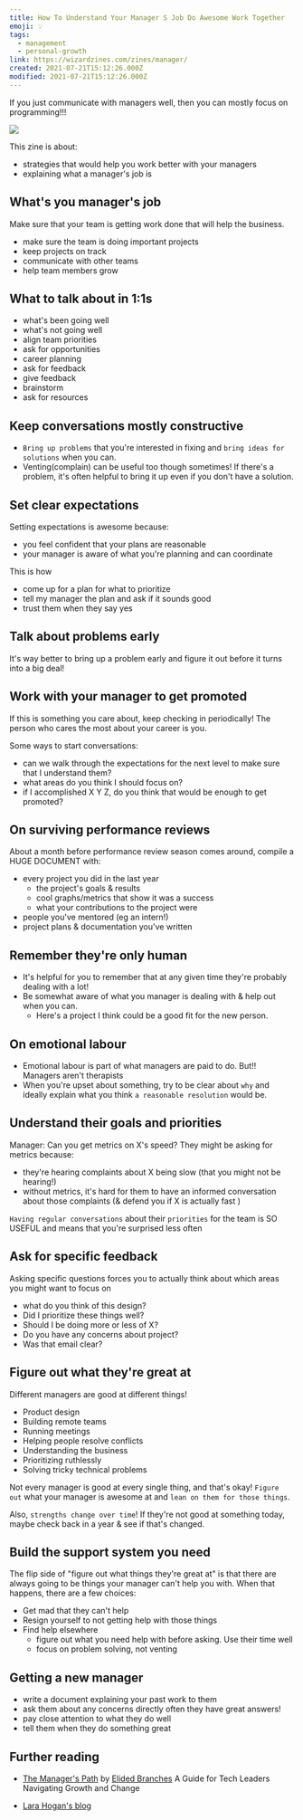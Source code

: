 ```yaml
---
title: How To Understand Your Manager S Job Do Awesome Work Together
emoji: 💡
tags:
  - management
  - personal-growth
link: https://wizardzines.com/zines/manager/
created: 2021-07-21T15:12:26.000Z
modified: 2021-07-21T15:12:26.000Z
---
```


If you just communicate with managers well, then you can mostly focus on programming!!!

![](https://wizardzines.com/zines/manager/toc_hubff43cd807740add18b692a68a0c4e27_207230_800x0_resize_box_2.png)

This zine is about:

- strategies that would help you work better with your managers
- explaining what a manager's job is

## What's you manager's job

Make sure that your team is getting work done that will help the business.

- make sure the team is doing important projects
- keep projects on track
- communicate with other teams
- help team members grow

## What to talk about in 1:1s

- what's been going well
- what's not going well
- align team priorities
- ask for opportunities
- career planning
- ask for feedback
- give feedback
- brainstorm
- ask for resources

## Keep conversations mostly constructive

- `Bring up problems` that you're interested in fixing and `bring ideas for solutions` when you can.
- Venting(complain) can be useful too though sometimes! If there's a problem, it's often helpful to bring it up even if you don't have a solution.

## Set clear expectations

Setting expectations is awesome because:

- you feel confident that your plans are reasonable
- your manager is aware of what you're planning and can
  coordinate

This is how

- come up for a plan for what to prioritize
- tell my manager the plan and ask if it sounds good
- trust them when they say yes

## Talk about problems early

It's way better to bring up a problem early and figure it out before it turns into a big deal!

## Work with your manager to get promoted

If this is something you care about, keep checking in periodically! The person who cares the most about your career is you.

Some ways to start conversations:

- can we walk through the expectations for the next level to make sure that I understand them?
- what areas do you think I should focus on?
- if I accomplished X Y Z, do you think that would be
  enough to get promoted?

## On surviving performance reviews

About a month before performance review season comes around, compile a HUGE DOCUMENT with:

- every project you did in the last year
  - the project's goals & results
  - cool graphs/metrics that show it was a success
  - what your contributions to the project were
- people you've mentored (eg an intern!)
- project plans & documentation you've written

## Remember they're only human

- It's helpful for you to remember that at any given time they're probably dealing with a lot!
- Be somewhat aware of what you manager is dealing with & help out when you can.
  - Here's a project I think could be a good fit for the new person.

## On emotional labour

- Emotional labour is part of what managers are paid to do. But!! Managers aren't therapists
- When you're upset about something, try to be clear about `why` and ideally explain what you think `a reasonable resolution` would be.

## Understand their goals and priorities

Manager: Can you get metrics on X's speed?
They might be asking for metrics because:

- they're hearing complaints about X being slow (that you might not be hearing!)
- without metrics, it's hard for them to have an informed conversation about those complaints (& defend you if X is actually fast )

`Having regular conversations` about their `priorities` for the team is SO USEFUL and means that you're surprised less often

## Ask for **specific** feedback

Asking specific questions forces you to actually think about which areas you might want to focus on

- what do you think of this design?
- Did I prioritize these things well?
- Should I be doing more or less of X?
- Do you have any concerns about project?
- Was that email clear?

## Figure out what they're great at

Different managers are good at different things!

- Product design
- Building remote teams
- Running meetings
- Helping people resolve conflicts
- Understanding the business
- Prioritizing ruthlessly
- Solving tricky technical problems

Not every manager is good at every single thing, and that's okay! `Figure out` what your manager is awesome at and `lean on them for those things`.

Also, `strengths change over time`! If they're not good at something today, maybe check back in a year & see if that's changed.

## Build the support system you need

The flip side of "figure out what things they're great at" is that there are always going to be things your manager can't help you with. When that happens, there are a few choices:

- Get mad that they can't help
- Resign yourself to not getting help with those things
- Find help elsewhere
  - figure out what you need help with before asking. Use their time well
  - focus on problem solving, not venting

## Getting a new manager

- write a document explaining your past work to them
- ask them about any concerns directly often they have great answers!
- pay close attention to what they do well
- tell them when they do something great

## Further reading

- [The Manager's Path](https://www.amazon.com/Managers-Path-Leaders-Navigating-Growth-ebook/dp/B06XP3GJ7F?linkId=354a1607fa292383ab9046ff8e4305d6) by [Elided Branches](https://www.elidedbranches.com/)
  A Guide for Tech Leaders Navigating Growth and Change

- [Lara Hogan's blog](https://larahogan.me/blog/)
